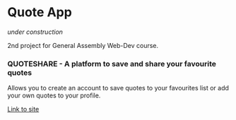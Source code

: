 # Quote App

*under construction*

2nd project for General Assembly Web-Dev course.

### QUOTESHARE - A platform to save and share your favourite quotes

Allows you to create an account to save quotes to your favourites list or add your own quotes to your profile.

[Link to site](https://quoteshareapp.herokuapp.com/)